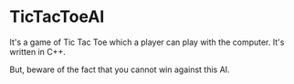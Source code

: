 # TicTacToeAI

It's a game of Tic Tac Toe which a player can play with the computer. It's written in C++.

But, beware of the fact that you cannot win against this AI.

